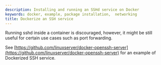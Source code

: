 ```yaml
---
description: Installing and running an SSHd service on Docker
keywords: docker, example, package installation,  networking
title: Dockerize an SSH service
---
```


Running sshd inside a container is discouraged, however, it might be still useful
for certain use cases such as port forwarding.

See [https://github.com/linuxserver/docker-openssh-server](https://github.com/linuxserver/docker-openssh-server)
for an example of Dockerized SSH service.
